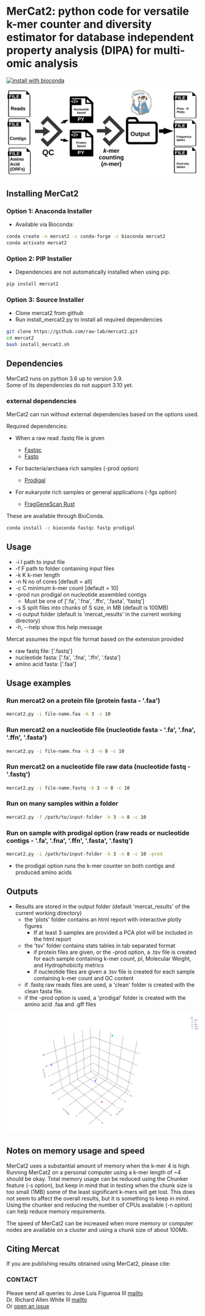 # MerCat2: python code for versatile k-mer counter and diversity estimator for database independent property analysis (DIPA) for multi-omic analysis

[![install with bioconda](https://img.shields.io/badge/install%20with-bioconda-brightgreen.svg?style=flat)](http://bioconda.github.io/recipes/mercat2/README.html)
  
![GitHub Logo](https://github.com/raw-lab/mercat2/raw/master/doc/mercat_workflow.jpg)

## Installing MerCat2

### Option 1: Anaconda Installer

- Available via Bioconda:

```bash
conda create -n mercat2 -c conda-forge -c bioconda mercat2
conda activate mercat2
```

### Option 2: PIP Installer

- Dependencies are not automatically installed when using pip.

```bash
pip install mercat2
```

### Option 3: Source Installer

- Clone mercat2 from github
- Run install_mercat2.py to install all required dependencies

```bash
git clone https://github.com/raw-lab/mercat2.git
cd mercat2
bash install_mercat2.sh
```

## Dependencies

MerCat2 runs on python 3.6 up to version 3.9. </br>
Some of its dependencies do not support 3.10 yet.

### external dependencies

MerCat2 can run without external dependencies based on the options used.  

Required dependencies:

- When a raw read .fastq file is given
  - [Fastqc](<https://www.bioinformatics.babraham.ac.uk/projects/fastqc/>) <br />
  - [Fastp](<https://github.com/OpenGene/fastp>) 

- For bacteria/archaea rich samples (-prod option)
  - [Prodigal](<https://github.com/hyattpd/Prodigal>)

- For eukaryote rich samples or general applications (-fgs option)
  - [FragGeneScan Rust](<https://github.com/unipept/FragGeneScanRs>)

These are available through BioConda.

```bash
conda install -c bioconda fastqc fastp prodigal
```

## Usage

- -i I path to input file
- -f F path to folder containing input files
- -k K k-mer length
- -n N no of cores [default = all]
- -c C minimum k-mer count [default = 10]
- -prod run prodigal on nucleotide assembled contigs
  - Must be one of ['.fa', '.fna', '.ffn', '.fasta', 'fastq']
- -s S split files into chunks of S size, in MB (default is 100MB)
- -o output folder (default is 'mercat_results' in the current working directory)
- -h, --help show this help message

Mercat assumes the input file format based on the extension provided

- raw fastq file: ['.fastq']
- nucleotide fasta: ['.fa', '.fna', '.ffn', '.fasta']
- amino acid fasta: ['.faa']

## Usage examples

### Run mercat2 on a protein file (protein fasta - '.faa')

```bash
mercat2.py -i file-name.faa -k 3 -c 10
```

### Run mercat2 on a nucleotide file (nucleotide fasta - '.fa', '.fna', '.ffn', '.fasta')

```bash
mercat2.py -i file-name.fna -k 3 -n 8 -c 10
```

### Run mercat2 on a nucleotide file raw data (nucleotide fastq - '.fastq')

```bash
mercat2.py -i file-name.fastq -k 3 -n 8 -c 10
```

### Run on many samples within a folder

```bash
mercat2.py -f /path/to/input-folder -k 3 -n 8 -c 10
```

### Run on sample with prodigal option (raw reads or nucleotide contigs - '.fa', '.fna', '.ffn', '.fasta', '.fastq')

```bash
mercat2.py -i /path/to/input-folder -k 3 -n 8 -c 10 -prod
```

- the prodigal option runs the k-mer counter on both contigs and produced amino acids

## Outputs

- Results are stored in the output folder (default 'mercat_results' of the current working directory)
  - the 'plots' folder contains an html report with interactive plotly figures
    - If at least 3 samples are provided a PCA plot will be included in the html report
  - the 'tsv' folder contains stats tables in tab separated format
    - if protein files are given, or the -prod option, a .tsv file is created for each sample containing k-mer count, pI, Molecular Weight, and Hydrophobicity metrics
    - if nucleotide files are given a .tsv file is created for each sample containing k-mer count and GC content
  - if .fastq raw reads files are used, a 'clean' folder is created with the clean fasta file.
  - if the -prod option is used, a 'prodigal' folder is created with the amino acid .faa and .gff files

![GitHub Logo](https://github.com/raw-lab/mercat2/raw/master/doc/PCA.png)

## Notes on memory usage and speed

MerCat2 uses a substantial amount of memory when the k-mer 4 is high.  
Running MerCat2 on a personal computer using a k-mer length of ~4 should be okay. Total memory usage can be reduced using the Chunker feature (-s option), but keep in mind that in testing when the chunk size is too small (1MB) some of the least significant k-mers will get lost. This does not seem to affect the overall results, but it is something to keep in mind. Using the chunker and reducing the number of CPUs available (-n option) can help reduce memory requirements.  
  
The speed of MerCat2 can be increased when more memory or computer nodes are available on a cluster and using a chunk size of about 100Mb.

## Citing Mercat

If you are publishing results obtained using MerCat2, please cite:

### CONTACT

Please send all queries to Jose Luis Figueroa III [mailto](mailto:jlfiguer@uncc.edu) <br />
Dr. Richard Allen White III [mailto](mailto:rwhit101@uncc.edu)<br />
Or [open an issue](https://github.com/raw-lab/mercat2/issues)
